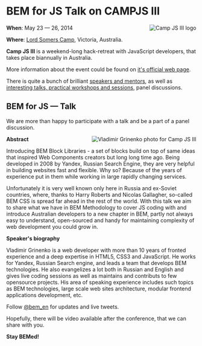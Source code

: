 # BEM for JS Talk on CAMPJS III

<img style="float:right;padding: 0 0 10px 10px" src="http://img-fotki.yandex.ru/get/9088/127846884.248/0_cd7f7_768f5d36_M.jpg" alt="Сamp JS III logo" title="Сamp JS III logo" />

**When**: May 23 — 26, 2014

**Where**: [Lord Somers Camp](http://www.lordsomerscamp.com/), Victoria, Australia.

**Camp JS III** is a weekend-long hack-retreat with JavaScript developers, that takes place biannually in Australia. 

More information about the event could be found on [it's official web page](http://campjs.com). 

There is quite a bunch of brilliant [speakers and mentors](http://campjs.com/), as well as [interesting talks, practical 
workshops and sessions](http://campjs.com/#sessions), panel discussions. 

## BEM for JS — Talk

We are more than happy to participate with a talk and be a part of a panel discussion. 

<img style="float:right;padding: 0 0 10px 10px" src="http://img-fotki.yandex.ru/get/9805/127846884.248/0_cd7fa_cfde5056_M.jpg" alt="Vladimir Grinenko photo for Сamp JS III" title="Vladimir Grinenko photo for Сamp JS III" />

**Abstract**

Introducing BEM Block Libraries - a set of blocks build on top of same ideas that inspired Web Components 
creators but long long time ago. Being developed in 2008 by Yandex, Russian Search Engine, they are very helpful 
in building websites fast and flexible. Why so? Because of the years of experience put in them while working in 
large rapidly changing services.

Unfortunately it is very well known only here in Russia and ex-Soviet countries, where, thanks to Harry 
Roberts and Nicolas Gallagher, so-called BEM CSS is spread far ahead in the rest of the world. With this talk 
we aim to share what we have in BEM Methodology to cover JS coding with and introduce Australian developers to 
a new chapter in BEM, partly not always easy to understand, open-sourced and handy for maintaining complexity of 
web development you could grow in.

**Speaker's biography**

Vladimir Grinenko is a web developer with more than 10 years of fronted experience and a deep expertise in 
HTML5, CSS3 and JavaScript. He works for Yandex, Russian Search engine, and leads a team that develops BEM technologies. 
He also evangelizes a lot both in Russian and English and gives live coding sessions as well as maintains 
and contributs to few opensource projects. His area of speaking experience includes such topics as BEM technologies, 
large scale web sites architecture, modular frontend applications development, etc.

Follow [@bem_en](http://twitter.com/bem_en) for updates and live tweets. 

Hopefully, there will be video available after the conference, that we can share with you. 

**Stay BEMed!**
